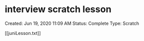 # interview scratch lesson

Created: Jun 19, 2020 11:09 AM
Status: Complete
Type: Scratch

[[juniLesson.txt]]